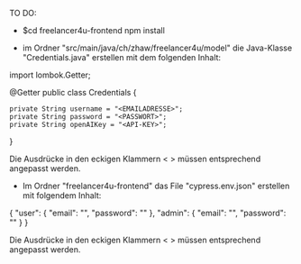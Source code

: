 
TO DO:

- $cd freelancer4u-frontend npm install



- im Ordner "src/main/java/ch/zhaw/freelancer4u/model" die Java-Klasse "Credentials.java" erstellen mit dem folgenden Inhalt:

import lombok.Getter;

@Getter
public class Credentials {

    private String username = "<EMAILADRESSE>";
    private String password = "<PASSWORT>";
    private String openAIKey = "<API-KEY>";
}

Die Ausdrücke in den eckigen Klammern < > müssen entsprechend angepasst werden.


- Im Ordner "freelancer4u-frontend" das File "cypress.env.json" erstellen mit folgendem Inhalt:

{
    "user": {
            "email": "<USER-EMAILADRESSE>",
            "password": "<USER-PASSWORT>"
        },
    "admin": {
            "email": "<ADMIN-EMAILADRESSE>",
            "password": "<ADMIN-PASSWORT>"
        }
}

Die Ausdrücke in den eckigen Klammern < > müssen entsprechend angepasst werden.


